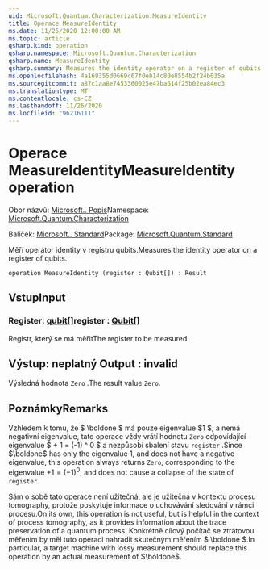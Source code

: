 ```yaml
---
uid: Microsoft.Quantum.Characterization.MeasureIdentity
title: Operace MeasureIdentity
ms.date: 11/25/2020 12:00:00 AM
ms.topic: article
qsharp.kind: operation
qsharp.namespace: Microsoft.Quantum.Characterization
qsharp.name: MeasureIdentity
qsharp.summary: Measures the identity operator on a register of qubits.
ms.openlocfilehash: 4a169355d0669c67f0eb14c80e8554b2f24b035a
ms.sourcegitcommit: a87c1aa8e7453360025e47ba614f25b02ea84ec3
ms.translationtype: MT
ms.contentlocale: cs-CZ
ms.lasthandoff: 11/26/2020
ms.locfileid: "96216111"
---
```

# <a name="measureidentity-operation"></a><span data-ttu-id="70864-102">Operace MeasureIdentity</span><span class="sxs-lookup"><span data-stu-id="70864-102">MeasureIdentity operation</span></span>

<span data-ttu-id="70864-103">Obor názvů: [Microsoft.. Popis](xref:Microsoft.Quantum.Characterization)</span><span class="sxs-lookup"><span data-stu-id="70864-103">Namespace: [Microsoft.Quantum.Characterization](xref:Microsoft.Quantum.Characterization)</span></span>

<span data-ttu-id="70864-104">Balíček: [Microsoft.. Standard](https://nuget.org/packages/Microsoft.Quantum.Standard)</span><span class="sxs-lookup"><span data-stu-id="70864-104">Package: [Microsoft.Quantum.Standard](https://nuget.org/packages/Microsoft.Quantum.Standard)</span></span>


<span data-ttu-id="70864-105">Měří operátor identity v registru qubits.</span><span class="sxs-lookup"><span data-stu-id="70864-105">Measures the identity operator on a register of qubits.</span></span>

```qsharp
operation MeasureIdentity (register : Qubit[]) : Result
```


## <a name="input"></a><span data-ttu-id="70864-106">Vstup</span><span class="sxs-lookup"><span data-stu-id="70864-106">Input</span></span>

### <a name="register--qubit"></a><span data-ttu-id="70864-107">Register: [qubit](xref:microsoft.quantum.lang-ref.qubit)[]</span><span class="sxs-lookup"><span data-stu-id="70864-107">register : [Qubit](xref:microsoft.quantum.lang-ref.qubit)[]</span></span>

<span data-ttu-id="70864-108">Registr, který se má měřit</span><span class="sxs-lookup"><span data-stu-id="70864-108">The register to be measured.</span></span>



## <a name="output--__invalidresult__"></a><span data-ttu-id="70864-109">Výstup: __neplatný <Result>__</span><span class="sxs-lookup"><span data-stu-id="70864-109">Output : __invalid<Result>__</span></span>

<span data-ttu-id="70864-110">Výsledná hodnota `Zero` .</span><span class="sxs-lookup"><span data-stu-id="70864-110">The result value `Zero`.</span></span>

## <a name="remarks"></a><span data-ttu-id="70864-111">Poznámky</span><span class="sxs-lookup"><span data-stu-id="70864-111">Remarks</span></span>

<span data-ttu-id="70864-112">Vzhledem k tomu, že $ \boldone $ má pouze eigenvalue $1 $, a nemá negativní eigenvalue, tato operace vždy vrátí hodnotu `Zero` odpovídající eigenvalue $ + 1 = (-1) ^ 0 $ a nezpůsobí sbalení stavu `register` .</span><span class="sxs-lookup"><span data-stu-id="70864-112">Since $\boldone$ has only the eigenvalue $1$, and does not have a negative eigenvalue, this operation always returns `Zero`, corresponding to the eigenvalue $+1 = (-1)^0$, and does not cause a collapse of the state of `register`.</span></span>

<span data-ttu-id="70864-113">Sám o sobě tato operace není užitečná, ale je užitečná v kontextu procesu tomography, protože poskytuje informace o uchovávání sledování v rámci procesu.</span><span class="sxs-lookup"><span data-stu-id="70864-113">On its own, this operation is not useful, but is helpful in the context of process tomography, as it provides information about the trace preservation of a quantum process.</span></span>
<span data-ttu-id="70864-114">Konkrétně cílový počítač se ztrátovou měřením by měl tuto operaci nahradit skutečným měřením $ \boldone $.</span><span class="sxs-lookup"><span data-stu-id="70864-114">In particular, a target machine with lossy measurement should replace this operation by an actual measurement of $\boldone$.</span></span>